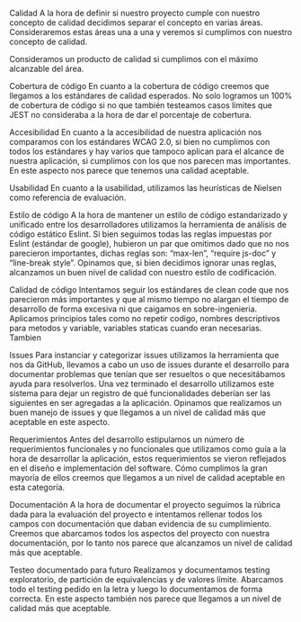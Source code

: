 Calidad
A la hora de definir si nuestro proyecto cumple con nuestro concepto de calidad decidimos separar el concepto en varias áreas. Consideraremos estas áreas una a una y veremos si cumplimos con nuestro concepto de calidad.

Consideramos un producto de calidad si cumplimos con el máximo alcanzable del área.

Cobertura de código
En cuanto a la cobertura de código creemos que llegamos a los estándares de calidad esperados. No solo logramos un 100% de cobertura de código si no que también testeamos casos límites que JEST no consideraba a la hora de dar el porcentaje de cobertura.


Accesibilidad
En cuanto a la accesibilidad de nuestra aplicación nos comparamos con los estándares WCAG 2.0, si bien no cumplimos con todos los estándares y hay varios que tampoco aplican para el alcance de nuestra aplicación, si cumplimos con los que nos parecen mas importantes. En este aspecto nos parece que tenemos una calidad aceptable.

Usabilidad
En cuanto a la usabilidad, utilizamos las heurísticas de Nielsen como referencia de evaluación.

Estilo de código
A la hora de mantener un estilo de código estandarizado y unificado entre los desarrolladores utilizamos la herramienta de análisis de código estático Eslint. Si bien seguimos todas las reglas impuestas por Eslint (estándar de google), hubieron un par que omitimos dado que no nos parecieron importantes, dichas reglas son: “max-len”, “require js-doc” y “line-break style”. Opinamos que, si bien decidimos ignorar unas reglas, alcanzamos un buen nivel de calidad con nuestro estilo de codificación.

Calidad de código
Intentamos seguir los estándares de clean code que nos parecieron más importantes y que al mismo tiempo no alargan el tiempo de desarrollo de forma excesiva ni que caigamos en sobre-ingenieria. Aplicamos principios tales como no repetir codigo, nombres descriptivos para metodos y variable, variables staticas cuando eran necesarias. Tambien 

Issues
Para instanciar y categorizar issues utilizamos la herramienta que nos da GitHub, llevamos a cabo un uso de issues durante el desarrollo para documentar problemas que tenían que ser resueltos o que necesitábamos ayuda para resolverlos. Una vez terminado el desarrollo utilizamos este sistema para dejar un registro de qué funcionalidades deberían ser las siguientes en ser agregadas a la aplicación. Opinamos que realizamos un buen manejo de issues y que llegamos a un nivel de calidad más que aceptable en este aspecto.

Requerimientos
Antes del desarrollo estipulamos un número de requerimientos funcionales y no funcionales que utilizamos como guía a la hora de desarrollar la aplicación, estos requerimientos se vieron reflejados en el diseño e implementación del software. Cómo cumplimos la gran mayoría de ellos creemos que llegamos a un nivel de calidad aceptable en esta categoría.

Documentación
A la hora de documentar el proyecto seguimos la rúbrica dada para la evaluación del proyecto e intentamos rellenar todos los campos con documentación que daban evidencia de su cumplimiento. Creemos que abarcamos todos los aspectos del proyecto con nuestra documentación, por lo tanto nos parece que alcanzamos un nivel de calidad más que aceptable.

Testeo documentado para futuro
Realizamos y documentamos testing exploratorio, de partición de equivalencias y de valores límite. Abarcamos todo el testing pedido en la letra y luego lo documentamos de forma correcta. En este aspecto también nos parece que llegamos a un nivel de calidad más que aceptable.
